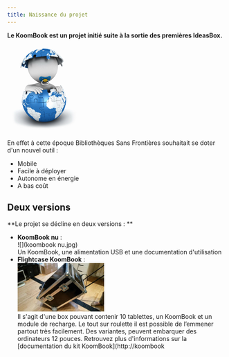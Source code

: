 ```yaml
---
title: Naissance du projet
---
```


**Le KoomBook est un projet initié suite à la sortie des premières IdeasBox.**

![](baby.png)

En effet à cette époque Bibliothèques Sans Frontières souhaitait se doter d'un nouvel outil :

* Mobile
* Facile à déployer
* Autonome en énergie
* A bas coût

## Deux versions

**Le projet se décline en deux versions : **

* **KoomBook nu** :  
  ![](koombook nu.jpg)  
  Un KoomBook, une alimentation USB et une documentation d'utilisation
* **Flightcase KoomBook** :  
  ![](flightcase.jpg)  
  Il s'agit d'une box pouvant contenir 10 tablettes, un KoomBook et un module de recharge. Le tout sur roulette il est possible de l’emmener partout très facilement. Des variantes, peuvent embarquer des ordinateurs 12 pouces. Retrouvez plus d'informations sur la [documentation du kit KoomBook](http://koombook
